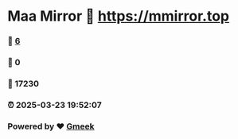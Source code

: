 # Maa Mirror :link: https://mmirror.top 
### :page_facing_up: [6](https://mmirror.top/tag.html) 
### :speech_balloon: 0 
### :hibiscus: 17230 
### :alarm_clock: 2025-03-23 19:52:07 
### Powered by :heart: [Gmeek](https://github.com/Meekdai/Gmeek)

